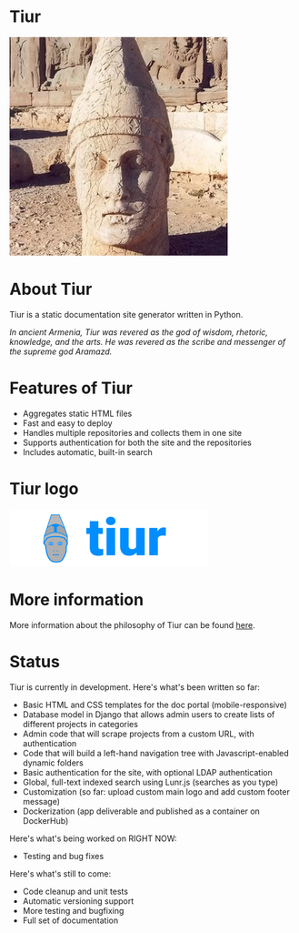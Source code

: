 # Tiur

![tiur-statue](images/tiur-image.jpeg)

# About Tiur

Tiur is a static documentation site generator written in Python.

*In ancient Armenia, Tiur was revered as the god of wisdom, rhetoric, knowledge, and the arts. He was revered as the scribe and messenger of the supreme god Aramazd.*

# Features of Tiur 

* Aggregates static HTML files 
* Fast and easy to deploy
* Handles multiple repositories and collects them in one site
* Supports authentication for both the site and the repositories
* Includes automatic, built-in search

# Tiur logo

![tiur-statue](images/tiur-logo-filled-350.png)

# More information

More information about the philosophy of Tiur can be found [here](https://github.com/JeremyReimer/Tiur/blob/main/docs/why-tiur.md).

# Status

Tiur is currently in development. Here's what's been written so far:

* Basic HTML and CSS templates for the doc portal (mobile-responsive)
* Database model in Django that allows admin users to create lists of different projects in categories
* Admin code that will scrape projects from a custom URL, with authentication
* Code that will build a left-hand navigation tree with Javascript-enabled dynamic folders
* Basic authentication for the site, with optional LDAP authentication
* Global, full-text indexed search using Lunr.js (searches as you type)
* Customization (so far: upload custom main logo and add custom footer message)
* Dockerization (app deliverable and published as a container on DockerHub)

Here's what's being worked on RIGHT NOW:

* Testing and bug fixes

Here's what's still to come:

* Code cleanup and unit tests
* Automatic versioning support
* More testing and bugfixing
* Full set of documentation

